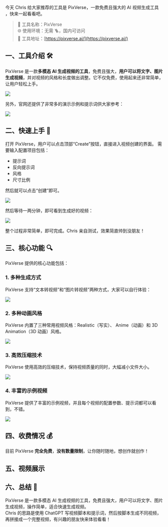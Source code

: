 今天 Chris 给大家推荐的工具是 PixVerse，一款免费且强大的 AI 视频生成工具 ，快来一起看看吧。

> 🌟 工具名称：PixVerse  
> 🌐 使用环境：无需 🪜，国内可访问  
> 🔗 工具地址：[https://pixverse.ai/](https://pixverse.ai/)

## 一、工具介绍 🛠️

PixVerse 是一款**多模态 AI 生成视频的工具**，免费且强大，**用户可以将文字、图片生成视频**，并对视频的风格和长度做出调整。它不仅免费，使用起来还非常简单，让用户轻松上手。

![](https://files.mdnice.com/user/5763/783ba6ee-a425-4455-a75d-de473794ac41.png)

另外，官网还提供了非常多的演示示例和提示词供大家参考：

![](https://files.mdnice.com/user/5763/8f7fbb32-a182-4ec2-8574-1b3d95ae289d.png)

## 二、快速上手 🚀

打开 PixVerse，用户可以点击顶部“Create”按钮，直接进入视频创建的界面。
需要输入配置项目包括：

- 提示词
- 反向提示词
- 风格
- 尺寸比例

然后就可以点击“创建”即可。

![](https://files.mdnice.com/user/5763/fa4f84bd-4b1b-489e-9696-e1c96a20c064.png)

然后等待一两分钟，即可看到生成好的视频：

![](https://files.mdnice.com/user/5763/6bc53dd4-d262-429e-97d3-76fc25b5010e.png)

整个过程非常简单，即可完成。Chris 亲自测试，效果简直帅到没朋友！

## 三、核心功能 🔍

PixVerse 提供的核心功能包括：

### 1. 多种生成方式

PixVerse 支持“文本转视频”和“图片转视频”两种方式，大家可以自行体验：

![](https://files.mdnice.com/user/5763/570f705f-f0b3-4f8e-9bad-318f301aaec9.png)

### 2. 多种动画风格

PixVerse 内置了三种常用视频风格：Realistic（写实）、 Anime（动画）和 3D Animation（3D 动画）风格。

![](https://files.mdnice.com/user/5763/c0e06505-615b-4c9f-86e5-9046f48f9f8b.png)

### 3. 高效压缩技术

PixVerse 使用高效的压缩技术，保持视频质量的同时，大幅减小文件大小。

![](https://files.mdnice.com/user/5763/ce40bdd0-5cb7-46ca-9a6c-346fb8a6ac2c.png)

### 4. 丰富的示例视频

PixVerse 提供了丰富的示例视频，并且每个视频的配置参数、提示词都可以看到，不错。

![](https://files.mdnice.com/user/5763/b6cd1941-407d-4ac8-a3e6-a37735146684.png)

## 四、收费情况 💰

目前 PixVerse **完全免费**，**没有数量限制**，让你随时随地，想创作就创作！

## 五、视频展示

## 六、总结 📝

PixVerse 是一款多模态 AI 生成视频的工具，免费且强大，用户可以将文字、图片生成视频，操作简单，适合快速生成视频。  
Chris 的思路是使用 ChatGPT 写视频脚本和提示词，然后按脚本生成不同视频，再拼接成一个完整视频，有兴趣的朋友快来体验看看！
